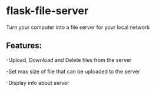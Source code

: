 # flask-file-server
Turn your computer into a file server for your local network

Features:
-
-Upload, Download and Delete files from the server

-Set max size of file that can be uploaded to the server

-Display info about server 

